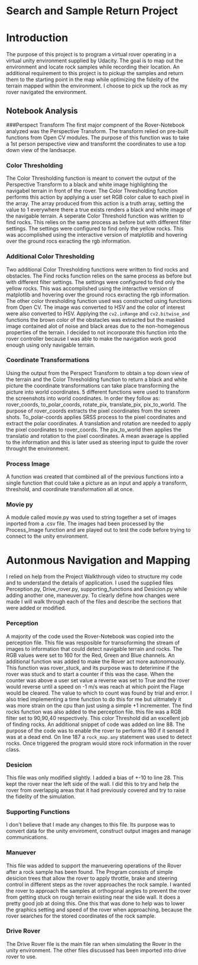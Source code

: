# Search and Sample Return Project


# Introduction
The purpose of this project is to program a virtual rover operating in a virtual unity environment supplied by Udacity.  The goal is  to map out the environment and locate rock samples while recording their location.  An additional requirement to this project is to pickup the samples and return them to the starting point in the map while optimizing the fidelity of the terrain mapped within the environment.  I choose to pick up the rock as my rover navigated the environment. 

## Notebook Analysis
###Perspect Transform
The first major compnent of the Rover-Notebook analyzed was the Perspective Transform.  The transform relied on pre-built functions from Open CV modules.  The purpose of this function was to take a 1st person perspective view and transformt the coordinates to use a top down view of the landsacpe.  

### Color Thresholding
The Color Thresholding function is meant to convert the output of the Perspective Transform to a black and white image highlighting the navigabel terrain in front of the rover.  The Color Thresholding function performs this action by applying a user set RGB color calue to each pixel in the array.  The array produced from this action is a truth array, setting the value to 1 everywhere there a true exists renders a black and white image of the navigable terrain.  A seperate Color Threshold function was written to find rocks.  This relies on the same process as before but with different filter settings.  The settings were configured to find only the yellow rocks.  This was accomplished using the interactive version of matplotlib and hovering over the ground rocs exracting the rgb information.

### Additional Color Thresholding
Two additional Color Thresholding functions were written to find rocks and obstacles.  The Find rocks function relies on the same process as before but with different filter settings.  The settings were configured to find only the yellow rocks.  This was accomplished using the interactive version of matplotlib and hovering over the ground rocs exracting the rgb information.  The other color thresholding function used was constructed using functions from Open CV.  The image was converted to HSV and the color of interest were also converted to HSV.  Applying the `cv2.inRange` and `cv2.bitwise_and` functions the brown color of the obstacles was extracted but the masked image contained alot of noise and black areas due to the non-homegenous properties of the terrain.  I decided to not incorporate this function into the rover controller because I was able to make the navigation work good enough using only navigable terrain.  

### Coordinate Transformations
Using the output from the Perspect Transform to obtain a top down view of the terrain and the Color Thresholding function to return a black and white picture the coordinate transformations can take place transforming the picture into world coordinates.  5 different functions were used to transform the screenshots into world coordinates.  In order they follow as:  rover_coords, to_polar_coords, rotate_pix, translate_pix, pix_to_world.  The purpose of rover_coords extracts the pixel coordinates from the screen shots.  To_polar-coords applies SRSS process to the pixel coordinates and extract the polar coordinates.  A translation and rotation are needed to apply the pixel coordinates to rover_coords.  The pix_to_world then applies the translatio and rotation to the pixel coordinates.  A mean avaerage is applied to the information and this is later used as steering input to guide the rover throught the environment.

### Process Image
A function was created that combined all of the previous functions into a single function that could take a picture as an input and apply a transform, threshold, and coordinate transformation all at once.  

### Movie py
A module called movie.py was used to string together a set of images inported from a .csv file.  The images had been processed by the Process_Image function and are played out to test the code before trying to connect to the unity environment.   

# Autonmous Navigation and Mapping
I relied on help from the Project Walkthrough video to structure my code and to understand the details of application.  I used the supplied files Perception.py, Drive_rover.py, supporting_functions and Desicion.py while adding another one, maneuver.py.  To clearly define how changes were made I will walk through each of the files and describe the sections that were added or modified.  

### Perception
A majority of the code used the Rover-Notebook was copied into the perception file.  This file was resposible for transoforming the stream of images to information that could detect navigable terrain and rocks.  The RGB values were set to 160 for the Red, Green and Blue channels.  An additional function was added to make the Rover act more autonomously.  This function was rover_stuck, and its purpose was to deterimine if the rover was stuck and to start a counter if this was the case.  When the counter was above a user set value a reverse was set to True and the rover would reverse until a speed on -1 m/s was reach at which point the Flage would be cleared.  The value to which to count was found by trial and error.  I also tried implementing a time function to do this for me but ulitmately it was more strain on the cpu than just using a simple +1 incrementer.  The find rocks function was also added to the perception file.  this file was a RGB filter set to 90,90,40 respectively.  This color Threshold did an excellent job of finding rocks.  An additional snippet of code was added on line 88.  The purpose of the code was to enable the rover to perform a 180 if it sensed it was at a dead end.  On line 187 a `rock_map.any` statement was used to detect rocks.  Once triggered the program would store rock information in the rover class.

### Desicion
This file was only modified slightly.  I added a bias of +-10 to line 28.  This kept the rover near the left side of the wall.  I did this to try and help the rover from overlappig areas that it had previously covered and try to raise the fidelity of the simulation. 

### Supporting Functions
I don't believe that I made any changes to this file.  Its purpose was to convert data for the unity enviroment, construct output images and manage communications.

### Manuever
This file was added to support the manuevering operations of the Rover after a rock sample has been found.  The Program consists of simple desicion trees that allow the rover to apply throttle, brake and steering control in different steps as the rover approaches the rock sample.  I wanted the rover to approach the samples at orthogonal angles to prevent the rover from getting stuck on rough terrain existing near the side wall.  It does a pretty good job at doing this.  One this that was done to help was to lower the graphics setting and speed of the rover when approaching, because the rover searches for the stored coordinates of the rock sample.  

### Drive Rover
The Drive Rover file is the main file ran when simulating the Rover in the unity environment.  The other files discussed has been imported into drive rover to use.   






